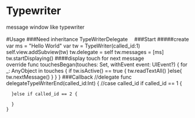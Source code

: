 # Typewriter
message window like typewriter

#Usage
###Need inheritance
    TypeWriterDelegate　
###Start
#####create
    var ms = "Hello World"
    var tw = TypeWriter(called_id:1)
    self.view.addSubview(tw)
    tw.delegate = self
    tw.messages = [ms]
    tw.startDisplaying()
####display touch for next message    
    override func touchesBegan(touches: Set<UITouch>, withEvent event: UIEvent?) {
        for _: AnyObject in touches {
            if tw.isActive() == true {
                tw.readTextAll()
            }else{
                tw.nextMessage()
            }
        }
    }
###Callback
    //delegate
    func delegateTypeWriterEnd(called_id:Int) {
      //case called_id
      if called_id == 1 {
      
      }else if called_id == 2 {
      
      }
    }
